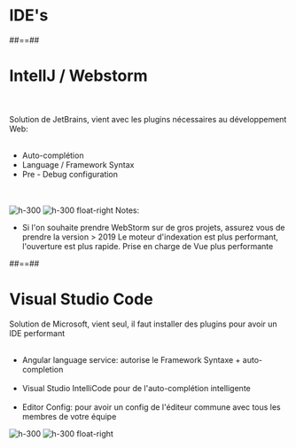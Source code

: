 <!-- .slide: class="transition-bg-grey-1 underline" -->

# IDE's

##==##

<!-- .slide -->

# IntellJ / Webstorm

<br><br>
Solution de JetBrains, vient avec les plugins nécessaires au développement Web:<br><br>

-   Auto-complétion<br>
-   Language / Framework Syntax<br>
-   Pre - Debug configuration<br>
    <br><br>

![h-300](assets/images/school/basics/WebStorm_logo.png)
![h-300 float-right](assets/images/school/basics/IntelliJ_IDEA_Logo.png)
Notes:

-   Si l'on souhaite prendre WebStorm sur de gros projets, assurez vous de prendre la version > 2019
    Le moteur d'indexation est plus performant, l'ouverture est plus rapide. Prise en charge de Vue plus performante

##==##

<!-- .slide -->

# Visual Studio Code

Solution de Microsoft, vient seul, il faut installer des plugins pour avoir un IDE performant<br><br>

-   Angular language service: autorise le Framework Syntaxe + auto-completion<br><br>
-   Visual Studio IntelliCode pour de l'auto-complétion intelligente<br><br>
-   Editor Config: pour avoir un config de l'éditeur commune avec tous les membres de votre équipe

![h-300](assets/images/school/basics/vscode.svg)
![h-300 float-right](assets/images/school/basics/editor_config.png)
